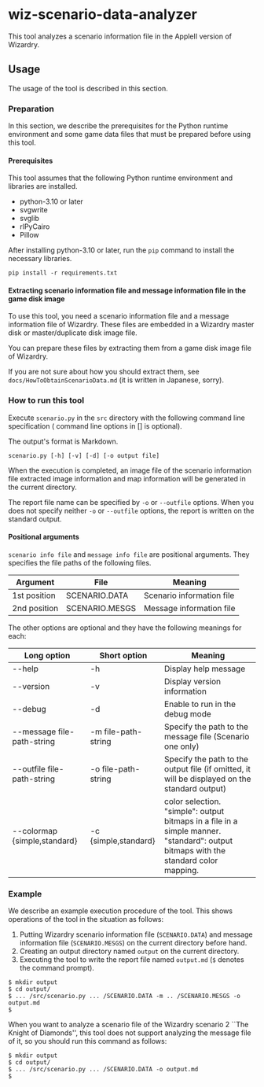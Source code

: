 # wiz-scenario-data-analyzer

This tool analyzes a scenario information file in the AppleII version of Wizardry.

## Usage

The usage of the tool is described in this section.

### Preparation

In this section, we describe the prerequisites for the Python runtime environment and some game data files that must be prepared before using this tool.

#### Prerequisites

This tool assumes that the following Python runtime environment and libraries are installed.

- python-3.10 or later
- svgwrite
- svglib
- rlPyCairo
- Pillow

After installing python-3.10 or later, run the `pip` command to install the necessary libraries.

```:shell
pip install -r requirements.txt
````

#### Extracting scenario information file and message information file in the game disk image

To use this tool, you need a scenario information file and a message information file of Wizardry. These files are embedded in a Wizardry master disk or master/duplicate disk image file.

You can prepare these files by extracting them from a game disk image file of Wizardry.

If you are not sure about how you should extract them, see `docs/HowToObtainScenarioData.md` (it is written in Japanese, sorry).

### How to run this tool

Execute `scenario.py` in the `src` directory with  the following command line specification ( command line options in [] is optional).

The output's format is Markdown.

```:shell
scenario.py [-h] [-v] [-d] [-o output file]
```

When the execution is completed, an image file of the scenario information file extracted image information and map information will be generated in the current directory.

The report file name can be specified by `-o` or `--outfile` options.
 When you does not specify neither `-o` or `--outfile` options, the report is written on the standard output.

#### Positional arguments

 ``scenario info file`` and ``message info file`` are positional arguments. They specifies the file paths of the following files.

|Argument|File|Meaning|
|---|---|---|
|1st position|SCENARIO.DATA|Scenario information file|
|2nd position|SCENARIO.MESGS|Message information file|

The other options are optional and they have the following meanings for each:

|Long option|Short option|Meaning|
|---|---|---|
|--help|-h|Display help message|
|--version|-v|Display version information|
|--debug|-d|Enable to run in the debug mode|
|--message file-path-string|-m file-path-string|Specify the path to the message file (Scenario one only)|
|--outfile file-path-string|-o file-path-string|Specify the path to the output file (if omitted, it will be displayed on the standard output)|
|--colormap {simple,standard}|-c {simple,standard}|color selection. "simple": output bitmaps in a file in a simple manner. "standard": output bitmaps with the standard color mapping.|

### Example

We describe an example execution procedure of the tool.
This shows operations of the tool in the situation as follows:

1. Putting Wizardry scenario information file (`SCENARIO.DATA`) and message information file (`SCENARIO.MESGS`) on the current directory before hand.
2. Creating an output directory named `output` on the current directory.
3. Executing the tool to write the report file named `output.md` (`$` denotes the command prompt).

```:shell
$ mkdir output
$ cd output/
$ ... /src/scenario.py ... /SCENARIO.DATA -m .. /SCENARIO.MESGS -o output.md
$
```

When you want to analyze a scenario file of the Wizardry scenario 2 ``The Knight of Diamonds'', this tool does not support analyzing the message file of it, so you should run this command as follows:

```:shell
$ mkdir output
$ cd output/
$ ... /src/scenario.py ... /SCENARIO.DATA -o output.md
$
```
